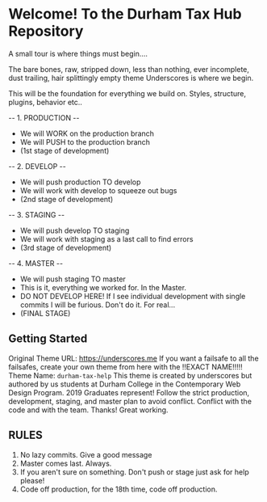 
Welcome! To the Durham Tax Hub Repository
===
A small tour is where things must begin....

The bare bones, raw, stripped down, less than nothing, ever incomplete, dust trailing, hair splittingly empty theme Underscores is where we begin.

This will be the foundation for everything we build on. Styles, structure, plugins, behavior etc..


-- 1. PRODUCTION --

* We will WORK on the production branch
* We will PUSH to the production branch
* (1st stage of development)


-- 2. DEVELOP --

* We will push production TO develop
* We will work with develop to squeeze out bugs
* (2nd stage of development)


-- 3. STAGING --

* We will push develop TO staging
* We will work with staging as a last call to find errors
* (3rd stage of development)


-- 4. MASTER --

* We will push staging TO master
* This is it, everything we worked for. In the Master.
* DO NOT DEVELOP HERE! If I see individual development with single commits I will be furious. Don't do it. For real...
* (FINAL STAGE)



Getting Started
---------------

Original Theme URL: https://underscores.me
If you want a failsafe to all the failsafes, create your own theme from here with the !!EXACT NAME!!!!!
Theme Name: `durham-tax-help`
This theme is created by underscores but authored by us students at Durham College in the Contemporary Web Design Program. 2019 Graduates represent!
Follow the strict production, development, staging, and master plan to avoid conflict.
Conflict with the code and with the team.
Thanks! Great working.

RULES
----------
1. No lazy commits. Give a good message
2. Master comes last. Always.
3. If you aren't sure on something. Don't push or stage just ask for help please!
4. Code off production, for the 18th time, code off production.
